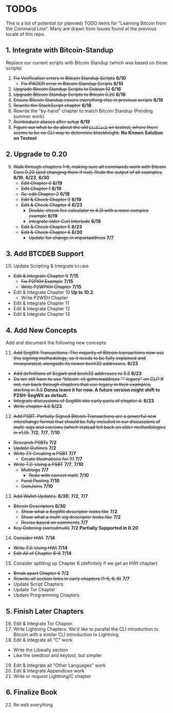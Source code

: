 # TODOs

This is a list of potential (or planned) TODO items for "Learning Bitcoin from the Command Line". Many are drawn from issues found at the previous locale of this repo.

## 1. Integrate with Bitcoin-Standup

Replace our current scripts with Bitcoin Standup (which was based on those scripts)

1. <strike>Fix Verification errors in Bitcoin Standup Scripts</strike> **6/10**
   * <strike>Fix IPADDR error in Bitcoin Standup Scripts</strike> **6/10**
2. <strike>Upgrade Bitcoin Standup Scripts to Debian 10</strike> **6/16**
3. <strike>Upgrade Bitcoin Standup Scripts to Bitcoin 0.20</strike> **6/16**
4. <strike>Ensure Bitcoin Standup covers everything else in previous scripts</strike> **6/16**
5. <strike>Rewrite the StackScript chapter</strike> **6/16**
6. Rewrite the "by-hand" chapter to match Bitcoin Standup (Pending summer work)
7. <strike>Reintroduce aliases after setup</strike> **6/19**
8. <strike>Figure out what to do about the old `btcblock` on testnet, where there seems to be no CLI way to determine blockheight.</strike> **No Known Solution on Testnet**

## 2. Upgrade to 0.20

9. <strike>Walk through chapters 1-6, making sure all commands work with Bitcoin Core 0.20 (and changing them if not). Redo the output of all examples.</strike> **6/19**, **6/23**, **6/30**
   * <strike>Edit Chapter 0</strike> **6/19**
   * <strike>Edit Chapter 1</strike> **6/19**
   * <strike>Re-edit Chapter 2</strike> **6/19**
   * <strike>Edit & Check Chapter 3</strike> **6/19**
   * <strike>Edit & Check Chapter 4</strike> **6/23**
      * <strike>Double-check fee calculator in 4.2I with a more complex example</strike> **6/19**
      * <strike>Integrate older Curl Interlude</strike> **6/19**
   * <strike>Edit & Check Chapter 5</strike> **6/23**
   * <strike>Edit & Check Chapter 6</strike> **6/30**
      * <strike>Update for change in importaddress</strike> **7/7**
   
## 3. Add BTCDEB Support

10. Update Scripting & Integrate `btcdeb`
   * <strike>Edit & Integrate Chapter 9</strike> **7/15**
      * <strike>Fix P2PKH Example</strike> **7/15**
      * <strike>Write P2WPKH Chapter</strike> **7/15**
   * Edit & Integrate Chapter 10 **Up to 10.2**
      * Write P2WSH Chapter
   * Edit & Integrate Chapter 11
   * Edit & Integrate Chapter 12
   * Edit & Integrate Chapter 13

## 4. Add New Concepts

Add and document the following new concepts:

11. <strike>Add SegWit Transactions. The majority of Bitcoin transactions now use this signing methodology, so it needs to be fully explained and incorporated, alongside its newer bech32 addresses.</strike> **6/23**
   * <strike>Add definitions of Segwit and bech32 addresses to 3.3</strike> **6/23**
   * <strike>Do we still have to use "bitcoin-cli getnewaddress "" legacy" on CLI? If not, run back through chapters that use legacy in their examples, starting in 3.3</strike> **Gonna leave it for now. A future version might shift to P2SH-SegWit as default.**
   * <strike>Integrate discussions of SegWit into early parts of chapter 4.</strike> **6/23**
   * <strike>Write chapter 4.6</strike> **6/23**
12. <strike>Add PSBT. Partially Signed Bitcoin Transactions are a powerful new interchange format that should be fully included in our discussions of multi-sigs and escrows (which instead fell back on older methodologies in v1.0).</strike> **7/2**, **7/7**, **7/10**
   * <strike>Research PSBTs</strike> **7/2**
   * <strike>Update Outlines</strike> **7/2**
   * <strike>Write 7.1: Creating a PSBT</strike> **7/7**
      * <strike>Create Illustrations for 7.1</strike> **7/7**
   * <strike>Write 7.2: Using a PSBT</strike> **7/7**, **7/10**
      * <strike>Multisigs</strike> **7/7**
         * <strike>Redo with correct math</strike> **7/10**
      * <strike>Fund Pooling</strike> **7/10**
      * <strike>CoinJoins</strike> **7/10**
      
13. <strike>Add Wallet Updates.</strike> **6/30**, **7/2**, **7/7**
   * <strike>Bitcoin Descriptors</strike> **6/30**
      * <strike>Show what a SegWit descriptor looks like</strike> **7/2**
      * <strike>Show what a multi-sig descriptor looks like</strike> **7/2**
      * <strike>Revise based on comments</strike> **7/7**
   * <strike>Key Ordering (sortedmulti)</strike> **7/2** **Partially Supported in 0.20**
14. <strike>Consider HWI.</strike> **7/14**
  * <strike>Write 7.3: Using HWI</strike> **7/14**
  * <strike>Edit All of Chapter 6-8</strike> **7/14**
15. Consider splitting up Chapter 6 (definitely if we get an HWI chapter)
   * <strike>Break apart Chapter 6</strike> **7/2**
   * <strike>Rewrite all section links in early chapters (1-5, 6, 8)</strike> **7/7**
   * Update Script Chapters
   * Update Tor Chapter
   * Update Programming Chapters
   
## 5. Finish Later Chapters

16. Edit & Integrate Tor Chapter. 
17. Write Lightning Chapters. We'd like to parallel the CLI introduction to Bitcoin with a similar CLI introduction to Lightning.
18. Edit & Integrate all "C" work
   * Write the Libwally section
   * Like the seedtool and keytool, but simpler
19. Edit & Integrate all "Other Languages" work
20. Edit & Integrate Appendices work
21. Write or request Lightning/C chapter

## 6. Finalize Book

22. Re-edit everything
